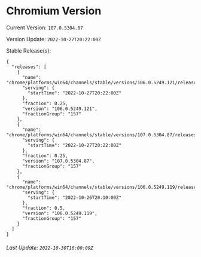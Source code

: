 # Chromium Version

Current Version: `107.0.5304.87`

Version Update: `2022-10-27T20:22:00Z`

Stable Release(s):
```
{
  "releases": [
    {
      "name": "chrome/platforms/win64/channels/stable/versions/106.0.5249.121/releases/1666902120",
      "serving": {
        "startTime": "2022-10-27T20:22:00Z"
      },
      "fraction": 0.25,
      "version": "106.0.5249.121",
      "fractionGroup": "157"
    },
    {
      "name": "chrome/platforms/win64/channels/stable/versions/107.0.5304.87/releases/1666902120",
      "serving": {
        "startTime": "2022-10-27T20:22:00Z"
      },
      "fraction": 0.25,
      "version": "107.0.5304.87",
      "fractionGroup": "157"
    },
    {
      "name": "chrome/platforms/win64/channels/stable/versions/106.0.5249.119/releases/1666815000",
      "serving": {
        "startTime": "2022-10-26T20:10:00Z"
      },
      "fraction": 0.5,
      "version": "106.0.5249.119",
      "fractionGroup": "157"
    }
  ]
}
```

###### Last Update: `2022-10-30T16:00:09Z`

